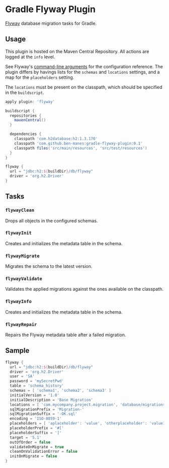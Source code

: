 # Gradle Flyway Plugin
[Flyway](http://flywaydb.org) database migration tasks for Gradle.

## Usage

This plugin is hosted on the Maven Central Repository. All actions are logged at the `info` level.

See Flyway's [command-line arguments](http://flywaydb.org/documentation/commandline) for the
configuration reference. The plugin differs by havings lists for the `schemas` and `locations`
settings, and a map for the `placeholders` setting.

The `locations` must be present on the classpath, which should be specified in the `buildscript`.

```groovy
apply plugin: 'flyway'

buildscript {
  repositories {
    mavenCentral()
  }

  dependencies {
    classpath 'com.h2database:h2:1.3.170'
    classpath 'com.github.ben-manes:gradle-flyway-plugin:0.1'
    classpath files('src/main/resources', 'src/test/resources')
  }
}

flyway {
  url = "jdbc:h2:${buildDir}/db/flyway"    
  driver = 'org.h2.Driver'
}
```

## Tasks

### `flywayClean`
Drops all objects in the configured schemas.

### `flywayInit`
Creates and initializes the metadata table in the schema.

### `flywayMigrate`
Migrates the schema to the latest version.

### `flywayValidate`
Validates the applied migrations against the ones available on the classpath.

### `flywayInfo`
Creates and initializes the metadata table in the schema.

### `flywayRepair`
Repairs the Flyway metadata table after a failed migration.

## Sample

```groovy
flyway {
  url = "jdbc:h2:${buildDir}/db/flyway"    
  driver = 'org.h2.Driver'
  user = 'SA'
  password = 'mySecretPwd'
  table = 'schema_history'
  schemas = [ 'schema1', 'schema2', 'schema3' ]
  initialVersion = '1.0'
  initialDescription = 'Base Migration'
  locations = [ 'com.mycompany.project.migration', 'database/migrations' ]
  sqlMigrationPrefix = 'Migration-'
  sqlMigrationSuffix = '-OK.sql'
  encoding = 'ISO-8859-1'
  placeholders = [ 'aplaceholder': 'value', 'otherplaceholder': 'value123' ]
  placeholderPrefix = '#['
  placeholderSuffix = ']'
  target = '5.1'
  outOfOrder = false
  validateOnMigrate = true
  cleanOnValidationError = false
  initOnMigrate = false
}
```
